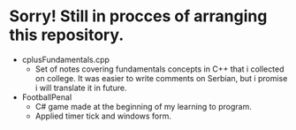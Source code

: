 # Sorry! Still in procces of arranging this repository.
- cplusFundamentals.cpp
  -  Set of notes covering fundamentals concepts in C++ that i collected on college. It was easier to write comments on Serbian, but i promise i will translate it in future.
- FootballPenal
  - C# game made at the beginning of my learning to program.
  - Applied timer tick and windows form.
